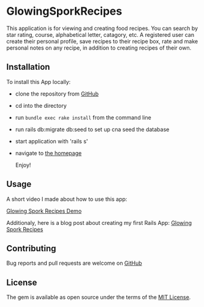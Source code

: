 # GlowingSporkRecipes

This application is for viewing and creating food recipes. You can search by star rating, course, alphabetical letter, catagory, etc. A registered user can create their personal profile, save recipes to their recipe box, rate and make personal notes on any recipe, in addition to creating recipes of their own.

## Installation
To install this App locally:  

- clone the repository from [GitHub](https://github.com/capricious-slingshot/glowing-spork-recipes)
- cd into the directory
- run `bundle exec rake install` from the command line
- run rails db:migrate db:seed to set up cna seed the database
- start application with 'rails s'
- navigate to [the homepage](http://localhost:3000/)

  Enjoy!

## Usage
 A short video I made about how to use this app:

[Glowing Spork Recipes Demo](https://www.youtube.com/watch?v=nSv95fTbbxY&feature=youtu.be "Glowing Spork Recipes Demo")

Additionaly, here is a blog post about creating my first Rails App:
[Glowing Spork Recipes](https://capricious-slingshot.github.io/glowing_spork_recipes "Glowing Spork Recipes")

## Contributing

Bug reports and pull requests are welcome on [GitHub](https://github.com/capricious-slingshot/glowing-spork-recipes)

## License

The gem is available as open source under the terms of the [MIT License](https://opensource.org/licenses/MIT).

